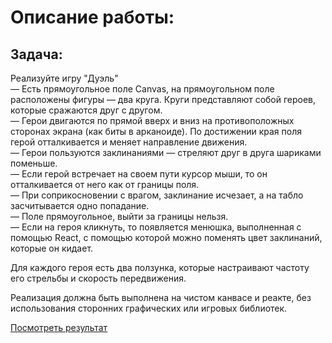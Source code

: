 # Описание работы:

## Задача:

Реализуйте игру "Дуэль"  
— Есть прямоугольное поле Canvas, на прямоугольном поле расположены фигуры — два круга. Круги представляют собой героев, которые сражаются друг с другом.  
— Герои двигаются по прямой вверх и вниз на противоположных сторонах экрана (как биты в арканоиде). По достижении края поля герой отталкивается и меняет направление движения.  
— Герои пользуются заклинаниями — стреляют друг в друга шариками поменьше.  
— Если герой встречает на своем пути курсор мыши, то он отталкивается от него как от границы поля.  
— При соприкосновении с врагом, заклинание исчезает, а на табло засчитывается одно попадание.  
— Поле прямоугольное, выйти за границы нельзя.  
— Если на героя кликнуть, то появляется менюшка, выполненная с помощью React, с помощью которой можно поменять цвет заклинаний, которые он кидает.

Для каждого героя есть два ползунка, которые настраивают частоту его стрельбы и скорость передвижения.

Реализация должна быть выполнена на чистом канвасе и реакте, без использования сторонних графических или игровых библиотек.

[Посмотреть результат](https://gronickwork.github.io/white_board_test/)

